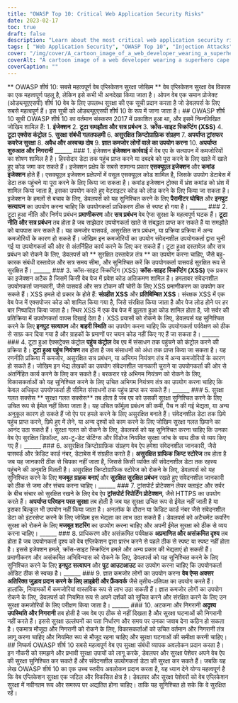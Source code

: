 ```yaml
---
title: "OWASP Top 10: Critical Web Application Security Risks"
date: 2023-02-17
toc: true
draft: false
description: "Learn about the most critical web application security risks with the OWASP Top 10 and how to protect against them"
tags: [ "Web Application Security", "OWASP Top 10", "Injection Attacks", "Authentication", "Session Management", "XSS Attacks", "Access Control", "Security Misconfiguration", "Cryptographic Storage", "Transport Layer Protection", "Input Validation", "Third-Party Components", "Logging and Monitoring", "Web Development", "Cybersecurity", "Data Protection", "Software Security", "IT Security", "Security Measures", "Risk Management"]
cover: "/img/cover/A_cartoon_image_of_a_web_developer_wearing_a_superhero_cape.png"
coverAlt: "A cartoon image of a web developer wearing a superhero cape and holding a shield. The shield is protecting a laptop with a web application interface on the screen."
coverCaption: ""
---
```


  ** OWASP शीर्ष 10: सबसे महत्वपूर्ण वेब एप्लिकेशन सुरक्षा जोखिम ** वेब एप्लिकेशन सुरक्षा वेब विकास का एक महत्वपूर्ण पहलू है, लेकिन इसे कभी भी अनदेखा किया जाता है। ओपन वेब एक समान प्रोजेक्ट (ओडब्ल्यूएएसपी) शीर्ष 10 वेब के लिए उपलब्ध सुरक्षा की एक सूची प्रदान करता है जो डेवलपर्स के लिए सबसे महत्वपूर्ण हैं। इस सूची को ओडब्ल्यूएएसपी शीर्ष 10 के रूप में जाना जाता है। ## OWASP शीर्ष 10 सूची OWASP शीर्ष 10 का वर्तमान संस्करण 2017 में प्रकाशित हुआ था, और इसमें निम्नलिखित जोखिम शामिल हैं: 1. **इंजेक्शन** 2. **टूटा समझौता और सत्र प्रबंधन** 3. **क्रॉस-साइट स्क्रिप्टिंग (XSS)** 4. **टूटा एक्सेस कंट्रोल** 5. **सुरक्षा संबंधी गलतफहमी** 6. **असुरक्षित क्रिप्टोग्राफ़िक संग्रहण** 7. **अपर्याप्त ट्रांसफर कवरेज सुरक्षा** 8. **अवैध और अस्वच्छ दोष** 9. **ज्ञात कमजोर लोगों वाले का उपयोग करना** 10. **अपर्याप्त शुरुआत और निगरानी** ______ ### 1. इंजेक्शन **इंजेक्शन कार्रवाई** में वेब एप के सत्यापन में कमजोरियों का शोषण शामिल है है। हिस्सेदार डेटा तक पहुंच प्राप्त करने या दबदबे को पूरा करने के लिए खाते में खाते हुए कोड जमा कर सकते हैं। इजेक्शन प्रक्षेप के सबसे सामान्य प्रकार **एसक्यूएल इजेक्शन** और **कमांड इजेक्शन** होते हैं। एसक्यूएल इजेक्शन प्रक्षेपणों में वसूल एसक्यूएल कोड शामिल है, जिसके उपयोग डेटाबेस में डेटा तक पहुंचने या पूरा करने के लिए किया जा सकता है। कमांड इजेक्शन ट्रोक्स में भ्रंश कमांड को भ्रंश में शामिल किया जाता है, इसका उपयोग करते हुए वेटराइटर कोड को लोड करने के लिए किया जा सकता है। इजेक्शन के हमलों से बचाव के लिए, डेवलपर्स को यह सुनिश्चित करने के लिए **पैरामीटर घोषित** और **इनपुट सत्यापन** का उपयोग करना चाहिए कि उपयोगकर्ता प्राधिकरण ठीक से स्पष्ट हो गया है। ______ ### 2. टूटा हुआ नीति और निर्णय प्रबंधन **प्रमाणीकरण** और **सत्र प्रबंधन** वेब ऐप्स सुरक्षा के महत्वपूर्ण घटक हैं। **टूटा नीति और सत्र प्रबंधन** तब होता है जब साझेदार उपयोगकर्ता खाते से संबद्धता प्राप्त कर सकते हैं या समझौते को बायपास कर सकते हैं। यह कमजोर पासवर्ड, असुरक्षित सत्र प्रबंधन, या प्रक्रिया प्रक्रिया में अन्य कमजोरियों के कारण हो सकते हैं। जोखिम इन कमजोरियों का उपयोग संवेदनशील उपयोगकर्ता द्वारा चुनी गई या उपयोगकर्ता की ओर से अंतर्निहित कार्य करने के लिए कर सकते हैं। टूटा हुआ दस्तावेज़ और सत्र प्रबंधन को रोकने के लिए, डेवलपर्स को ** सुरक्षित दस्तावेज़ तंत्र ** का उपयोग करना चाहिए, जैसे बहु-कारक संबंधी दस्तावेज़ और सत्र समय सीमा, और सुनिश्चित करें कि उपयोगकर्ता पासवर्ड सुरक्षित रूप से सुरक्षित हैं। ______ ### 3. क्रॉस-साइट स्क्रिप्टिंग (XSS) **क्रॉस-साइट स्क्रिप्टिंग (XSS)** एक प्रकार का इजेक्शन अटैक है जिसमें किसी वेब पेज में प्रवेश कोड अतिक्रमण शामिल है। हमलावर संवेदनशील उपयोगकर्ता जानकारी, जैसे पासवर्ड और सत्र टोकन की चोरी के लिए XSS प्रमाणीकरण का उपयोग कर सकते हैं। XSS हमले दो प्रकार के होते हैं: **संग्रहीत XSS** और **प्रतिबिम्बित XSS**। संरक्षक XSS में एक वेब पेज में एक्सपोजर कोड को शामिल किया गया है, जिसे संरक्षित किया जाता है और पेज लोड होने पर हर बार निष्पादित किया जाता है। स्थिर XSS में एक वेब पेज में झूलता हुआ कोड शामिल होता है, जो सर्वर की प्रतिक्रिया में उपयोगकर्ता वापस दिखाई देता है। XSS प्रयासों को रोकने के लिए, डेवलपर्स यह सुनिश्चित करने के लिए **इनपुट सत्यापन** और **बाहरी स्थिति** का उपयोग करना चाहिए कि उपयोगकर्ता पर्यवेक्षण को ठीक से साफ़ कर दिया गया है और ग्राहकों के प्रमाणों पर चयन कोड नहीं किए गए हैं जा सकता है। ______ ### 4. टूटा हुआ ऐक्सट्रेक्स कंट्रोल **पहुंच कंट्रोल** वेब एप में संसाधन तक पहुंचने को कंट्रोल करने की प्रक्रिया है। **टूटा हुआ पहुंच नियंत्रण** तब होता है जब संसाधनों को अंधा तक प्राप्त किया जा सकता है। यह रणनीति प्रक्रिया में कमजोर, असुरक्षित सत्र प्रबंधन, या अभिगम नियंत्रण तंत्र में अन्य कमजोरियों के कारण हो सकते हैं। जोखिम इन भेद्य लेखकों का उपयोग संवेदनशील जानकारी चुराने या उपयोगकर्ता की ओर से अंतर्निहित कार्य करने के लिए कर सकते हैं। बरकरार रहे अभिगम नियंत्रण को रोकने के लिए, विकासकर्ताओं को यह सुनिश्चित करने के लिए उचित अभिगम नियंत्रण तंत्र का उपयोग करना चाहिए कि केवल अधिकृत उपयोगकर्ता ही सीमित संसाधनों तक पहुंच प्राप्त कर सकते हैं। ______ ### 5. सुरक्षा गलत सक्सेस ** सुरक्षा गलत सक्सेस** तब होता है जब एप को उसकी सुरक्षा सुनिश्चित करने के लिए उचित रूप से ईमेल नहीं किया जाता है। यह उचित फॉर्मूला प्रबंधन की कमी, पैच न की गई भेद्यता, या अन्य अनुकूल कारण हो सकते हैं जो ऐप पर हमले करने के लिए असुरक्षित बनाते हैं। संवेदनशील डेटा तक छिपे पहुंच प्राप्त करने, छिपे हुए में लेने, या अन्य दृश्यों को काम करने के लिए जोखिम सुरक्षा गलत छिपाने का आनंद उठा सकते हैं। सुरक्षा गलत को रोकने के लिए, डेवलपर्स को यह सुनिश्चित करना चाहिए कि उनका वेब ऐप सुरक्षित डिफॉल्ट, अप-टू-डेट सेटिंग्स और विंडोज नियमित सुरक्षा जांच के साथ ठीक से व्‍यय किए गए हैं। ______ ### 6. असुरक्षित क्रिप्टोग्राफ़िक संग्रहण वेब ऐप हमेशा संवेदनशील जानकारी, जैसे पासवर्ड और क्रेडिट कार्ड नंबर, डेटाबेस में संग्रहीत करते हैं। **असुरक्षित ग्राफिक क्रिप्ट स्टोरेज** तब होता है जब यह जानकारी ठीक से चिपका नहीं जाता है, जिससे किसी व्यक्ति की संवेदनशील डेटा तक रहस्य पहुंचने की अनुमति मिलती है। असुरक्षित क्रिप्टोग्राफिक स्टोरेज को रोकने के लिए, डेवलपर्स को यह सुनिश्चित करने के लिए **मजबूत ग्राहक बनाएं** और **सुरक्षित सुरक्षित प्रबंधन** रखते हुए संवेदनशील जानकारी को ठीक से जमा और संचय करना चाहिए। ______ ### 7. ट्रांसपोर्ट प्रोटेक्शन लेयर क्लाइंट और सर्वर के बीच संचार को सुरक्षित रखने के लिए वेब ऐप **ट्रांसपोर्ट रिपोर्टिंग प्रोटेक्शन**, जैसे HTTPS का उपयोग करते हैं। **अपर्याप्त परिवहन परत सुरक्षा** तब होती है जब यह सुरक्षा उचित रूप से ईमेल नहीं जाती है या इसका बिल्कुल भी उपयोग नहीं किया जाता है। अनलॉक के दौरान या क्रेडिट कार्ड नंबर जैसे संवेदनशील डेटा को इंटरसेप्ट करने के लिए जोखिम इस भेद्यता का लाभ उठा सकते हैं। डेवलपर्स को अटैचमेंट कवरिंग सुरक्षा को रोकने के लिए **मजबूत शटरिंग** का उपयोग करना चाहिए और अपनी ईमेल सुरक्षा को ठीक से व्‍यय करना चाहिए। ______ ### 8. प्राधिकरण और असंक्रमित पर्यवेक्षक **अप्रमाणित और असंक्रमित दृश्य** तब होता है जब उपयोगकर्ता दृश्य को वेब एप्लिकेशन द्वारा प्रारंभ करने से पहले ठीक से स्पष्ट या स्पष्ट नहीं होता है। इससे इजेक्शन हमले, क्रॉस-साइट स्क्रिप्टिंग हमले और अन्य प्रकार की भेद्यताएं हो सकती हैं। प्रमाणीकरण और असंक्रमित अभिविन्यास को रोकने के लिए, डेवलपर्स को यह सुनिश्चित करने के लिए सुनिश्चित करने के लिए **इनपुट सत्यापन** और **पुट आउटआउट** का उपयोग करना चाहिए कि उपयोगकर्ता ऑडिट ठीक से स्वच्छ है। ______ ### 9. ज्ञात कमजोर लोगों का उपयोग करना **वेब ऐप्स अक्सर अतिरिक्त जुड़ाव प्रदान करने के लिए लाइब्रेरी और फ्रैंकवर्क** जैसे तृतीय-प्रतिपक्ष का उपयोग करते हैं। हालांकि, नियामकों में कमजोरियां वास्तविक रूप से लाभ उठा सकती हैं। ज्ञात कमजोर लोगों का उपयोग रोकने के लिए, डेवलपर्स को नियमित रूप से अपने दर्शकों को सूचित करने और संरक्षित करने के लिए उन सुरक्षा कमजोरियों के लिए परीक्षण किया जाता है। ______ ### 10. अटकना और निगरानी **अदृश्य उपस्थिति और निगरानी** तब होती है जब वेब एप ठीक से नहीं दिखता है और सुरक्षा घटनाओं की निगरानी नहीं करते हैं। इससे सुरक्षा उल्लंघनों का पता निर्धारण और समय पर उनका जवाब देना कठिन हो सकता है। एकमात्र मौजूदा और निगरानी को रोकने के लिए, विकासकर्ताओं को उचित वर्तमान और निगरानी तंत्र लागू करना चाहिए और नियमित रूप से मौजूद रहना चाहिए और सुरक्षा घटनाओं की समीक्षा करनी चाहिए। ## निष्कर्ष OWASP शीर्ष 10 सबसे महत्वपूर्ण वेब एप सुरक्षा संबंधी व्यापक अवलोकन प्रदान करता है। इन नौकरी को समझने और प्रभावी सुरक्षा उपायों को लागू करके, डेवलपर और सुरक्षा पेशेवर अपने वेब ऐप की सुरक्षा सुनिश्चित कर सकते हैं और संवेदनशील उपयोगकर्ता डेटा की सुरक्षा कर सकते हैं। जबकि यह लेख OWASP शीर्ष 10 का एक उच्च स्तरीय अवलोकन प्रदान करता है, यह ध्यान देने योग्य महत्वपूर्ण है कि वेब एप्लिकेशन सुरक्षा एक जटिल और विकसित क्षेत्र है। डेवलपर और सुरक्षा पेशेवरों को वेब एप्लिकेशन सुरक्षा में नवीनतम रूप और समरूप पर अद्यतित होना चाहिए। ताकि यह सुनिश्चित हो सके कि वे सुरक्षित रहें।